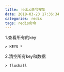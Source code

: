 ```yaml
---
title: redis命令搜集
date: 2018-03-23 17:36:34
categories: redis
tags: redis命令
---
```


1.查看所有的key

`> KEYS *`

2.清空所有key和数据

`> flushall`